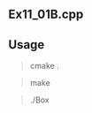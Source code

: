 Ex11_01B.cpp 
------------------------------------------------------

Usage
-----

> cmake .

> make

> ./Box
